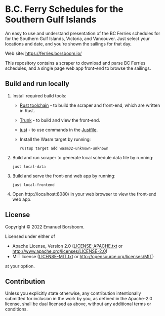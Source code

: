 # B.C. Ferry Schedules for the Southern Gulf Islands

An easy to use and understand presentation of the BC Ferries schedules for for
the Southern Gulf Islands, Victoria, and Vancouver. Just select your locations
and date, and you're shown the sailings for that day.

Web site: https://ferries.borsboom.io/

This repository contains a scraper to download and parse BC Ferries schedules,
and a single page web app front-end to browse the sailings.

## Build and run locally

 1. Install required build tools:

      * [Rust toolchain](https://www.rust-lang.org/tools/install) - to build
        the scraper and front-end, which are written in Rust.

      * [Trunk](https://trunkrs.dev/#install) - to build and view the
        front-end.

      * [just](https://github.com/casey/just#installation) - to use commands in
        the [Justfile](Justfile).

      * Install the Wasm target by running:

            rustup target add wasm32-unknown-unknown

 2. Build and run scraper to generate local schedule data file by running:

        just local-data

 3. Build and serve the front-end web app by running:

        just local-frontend

 4. Open http://localhost:8080/ in your web browser to view the front-end web
    app.
## License

Copyright © 2022 Emanuel Borsboom.

Licensed under either of

  * Apache License, Version 2.0 ([LICENSE-APACHE.txt](LICENSE-APACHE.txt) or
    http://www.apache.org/licenses/LICENSE-2.0)
  * MIT license ([LICENSE-MIT.txt](LICENSE-MIT.txt) or
    http://opensource.org/licenses/MIT)

at your option.

## Contribution

Unless you explicitly state otherwise, any contribution intentionally submitted
for inclusion in the work by you, as defined in the Apache-2.0 license, shall be
dual licensed as above, without any additional terms or conditions.
